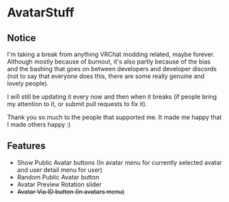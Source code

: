# AvatarStuff

## Notice

I'm taking a break from anything VRChat modding related, maybe forever. Although mostly because of burnout, it's also partly because of the bias and the bashing that goes on between developers and developer discords (not to say that everyone does this, there are some really genuine and lovely people).

I will still be updating it every now and then when it breaks (if people bring my attention to it, or submit pull requests to fix it).

Thank you so much to the people that supported me. It made me happy that I made others happy :)

## Features

 - Show Public Avatar buttons (In avatar menu for currently selected avatar and user detail menu for user)
 - Random Public Avatar button
 - Avatar Preview Rotation slider
 - ~~Avatar Via ID button (In avatars menu)~~
